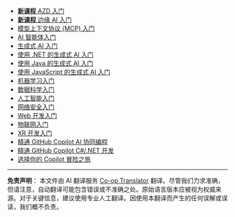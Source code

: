 <!--
CO_OP_TRANSLATOR_METADATA:
{
  "original_hash": "1ca17f25db3762aab74c3543070fcfc0",
  "translation_date": "2025-10-22T12:35:22+00:00",
  "source_file": "src/co_op_translator/templates/other_courses.md",
  "language_code": "zh"
}
-->
<!-- CO-OP TRANSLATOR OTHER COURSES START -->
- [**新课程** AZD 入门](https://github.com/microsoft/AZD-for-beginners?WT.mc_id=academic-105485-koreyst)
- [**新课程** 边缘 AI 入门](https://github.com/microsoft/edgeai-for-beginners?WT.mc_id=academic-105485-koreyst)
- [模型上下文协议 (MCP) 入门](https://github.com/microsoft/mcp-for-beginners?WT.mc_id=academic-105485-koreyst)
- [AI 智能体入门](https://github.com/microsoft/ai-agents-for-beginners?WT.mc_id=academic-105485-koreyst)
- [生成式 AI 入门](https://github.com/microsoft/generative-ai-for-beginners?WT.mc_id=academic-105485-koreyst)
- [使用 .NET 的生成式 AI 入门](https://github.com/microsoft/Generative-AI-for-beginners-dotnet?WT.mc_id=academic-105485-koreyst)
- [使用 Java 的生成式 AI 入门](https://github.com/microsoft/generative-ai-for-beginners-java?WT.mc_id=academic-105485-koreyst)
- [使用 JavaScript 的生成式 AI 入门](https://github.com/microsoft/generative-ai-with-javascript?WT.mc_id=academic-105485-koreyst)
- [机器学习入门](https://akams/ml-beginners?WT.mc_id=academic-105485-koreyst)
- [数据科学入门](https://aka.ms/datascience-beginners?WT.mc_id=academic-105485-koreyst)
- [人工智能入门](https://aka.ms/ai-beginners?WT.mc_id=academic-105485-koreyst)
- [网络安全入门](https://github.com/microsoft/Security-101?WT.mc_id=academic-96948-sayoung)
- [Web 开发入门](https://aka.ms/webdev-beginners?WT.mc_id=academic-105485-koreyst)
- [物联网入门](https://aka.ms/iot-beginners?WT.mc_id=academic-105485-koreyst)
- [XR 开发入门](https://github.com/microsoft/xr-development-for-beginners?WT.mc_id=academic-105485-koreyst)
- [精通 GitHub Copilot AI 协同编程](https://aka.ms/GitHubCopilotAI?WT.mc_id=academic-105485-koreyst)
- [精通 GitHub Copilot C#/.NET 开发](https://github.com/microsoft/mastering-github-copilot-for-dotnet-csharp-developers?WT.mc_id=academic-105485-koreyst)
- [选择你的 Copilot 冒险之旅](https://github.com/microsoft/CopilotAdventures?WT.mc_id=academic-105485-koreyst)
<!-- CO-OP TRANSLATOR OTHER COURSES END -->

---

**免责声明**：
本文件由 AI 翻译服务 [Co-op Translator](https://github.com/Azure/co-op-translator) 翻译。尽管我们力求准确，但请注意，自动翻译可能包含错误或不准确之处。原始语言版本应被视为权威来源。对于关键信息，建议使用专业人工翻译。因使用本翻译而产生的任何误解或误读，我们概不负责。